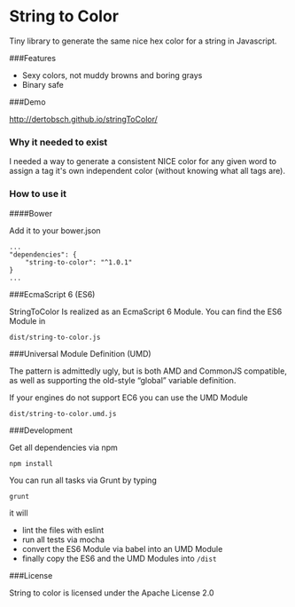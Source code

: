 String to Color
===============

Tiny library to generate the same nice hex color for a string in Javascript. 

###Features 

- Sexy colors, not muddy browns and boring grays
- Binary safe


###Demo 

http://dertobsch.github.io/stringToColor/


### Why it needed to exist 

I needed a way to generate a consistent NICE color for any given word 
to assign a tag it's own independent color  (without knowing what all tags are).


### How to use it

####Bower

Add it to your bower.json

    ...
    "dependencies": {
        "string-to-color": "^1.0.1"
    }
    ...


###EcmaScript 6 (ES6)

StringToColor Is realized as an EcmaScript 6 Module.
You can find the ES6 Module in

    dist/string-to-color.js

###Universal Module Definition (UMD)

The pattern is admittedly ugly, but is both AMD and CommonJS compatible,
as well as supporting the old-style “global” variable definition.

If your engines do not support EC6 you can use the UMD Module

    dist/string-to-color.umd.js


###Development 

Get all dependencies via npm

    npm install

You can run all tasks via Grunt by typing

    grunt

it will

* lint the files with eslint
* run all tests via mocha
* convert the ES6 Module via babel into an UMD Module
* finally copy the ES6 and the UMD Modules into <code>/dist</code>


###License
 
String to color is licensed under the Apache License 2.0